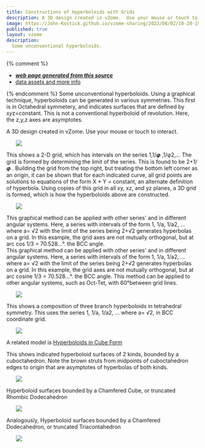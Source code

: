 ```yaml
---
title: Constructions of Hyperboloids with Grids
description: A 3D design created in vZome.  Use your mouse or touch to interact.
image: https://John-Kostick.github.io/vzome-sharing/2022/08/02/10-20-19-Phi-hyperboloid-6/Phi-hyperboloid-6.png
published: true
layout: vzome
description: 
  Some unconventional hyperboloids.  
---
```


{% comment %}
 - [***web page generated from this source***](<https://John-Kostick.github.io/vzome-sharing/2022/08/02/Phi-hyperboloid-6-10-20-19.html>)
 - [data assets and more info](<https://github.com/John-Kostick/vzome-sharing/tree/main/2022/08/02/10-20-19-Phi-hyperboloid-6/>)
 
{% endcomment %}
 Some unconventional hyperboloids. Using a graphical technique, hyperboloids can be generated in various symmetries. This first is in Octahedral symmetery, and indicates surfaces that are defined by x*y*z=constant.  This is not a conventional hyperboloid of revolution. Here, the z,y,z axes are asymptotes.  

A 3D design created in vZome.  Use your mouse or touch to interact.

<vzome-viewer style="width: 87%; height: 60vh; margin: 5%"
       src="https://John-Kostick.github.io/vzome-sharing/2022/08/02/10-20-19-Phi-hyperboloid-6/Phi-hyperboloid-6.vZome" >
  <img src="https://John-Kostick.github.io/vzome-sharing/2022/08/02/10-20-19-Phi-hyperboloid-6/Phi-hyperboloid-6.png" />
</vzome-viewer>

This shows a 2-D grid, which has intervals on the series 1,1/𝝋 ,1/φ2,... The grid is formed by determining the limit of the series.  This is found to be 2+1/𝝋 . Building the grid from the top right, but treating the bottom left corner as an origin, it can be shown that for each indicated curve, all grid points are solutions to equations of the form X * Y = constant, an alternate definition of hyperbola. Using copies of this grid in all xy, xz, and yz planes, a 3D grid is formed, which is how the hyperboloids above are constructed.  


<vzome-viewer style="width: 87%; height: 60vh; margin: 5%"
      src="https://John-Kostick.github.io/vzome-sharing/2021/04/18/09-15-51-Phi-hyperbola/Phi-hyperbola.vZome" >
 <img src="https://John-Kostick.github.io/vzome-sharing/2021/04/18/09-15-51-Phi-hyperbola/Phi-hyperbola.png" />
</vzome-viewer>

This graphical method can be applied with other series' and in different angular systems.  Here, a series with intervals of the form 1, 1/a, 1/a2, ...  where a= √2 with the limit of the series being  2+√2 generates hyperbolas on a grid.  In this example, the grid  axes  are not mutually orthogonal, but at arc cos 1/3 = 70.528...°. the BCC angle.    
This graphical method can be applied with other series' and in different angular systems.  Here, a series with intervals of the form 1, 1/a, 1/a2, ...  where a= √2 with the limit of the series being  2+√2 generates hyperbolas on a grid.  In this example, the grid  axes  are not mutually orthogonal, but at arc cosine 1/3 = 70.528...°. the BCC angle.   This method can be applied to other angular systems, such as Oct-Tet, with 60°between grid lines.  


<vzome-viewer style="width: 87%; height: 60vh; margin: 5%"
      src="https://John-Kostick.github.io/vzome-sharing/2021/05/10/17-45-02-Green-hyperbola/Green-hyperbola.vZome" >
 <img src="https://John-Kostick.github.io/vzome-sharing/2021/05/10/17-45-02-Green-hyperbola/Green-hyperbola.png" />
</vzome-viewer>

This shows a composition of three branch hyperboloids in tetrahedral symmetry.  This uses  the series 1, 1/a, 1/a2, ...  where a= √2, in BCC coordinate grid.  

<vzome-viewer style="width: 87%; height: 60vh; margin: 5%"
      src="https://John-Kostick.github.io/vzome-sharing/2022/08/04/14-34-28-3-fold-BCC-Hyperboloid/3-fold-BCC-Hyperboloid.vZome" >
 <img src="https://John-Kostick.github.io/vzome-sharing/2022/08/04/14-34-28-3-fold-BCC-Hyperboloid/3-fold-BCC-Hyperboloid.png" />
</vzome-viewer>

A related model is [Hyperboloids in Cube Form](https://skfb.ly/onV6P)

This shows indicated hyperboloid surfaces of 2 kinds, bounded by a cuboctahedron.  Note the brown struts from midpoints of cuboctahedron edges to origin that are asymptotes of hyperbolas of both kinds.  

<vzome-viewer style="width: 87%; height: 60vh; margin: 5%"
      src="https://John-Kostick.github.io/vzome-sharing/2021/05/07/20-21-41-Cubocta-Hyperboloid-5/Cubocta-Hyperboloid-5.vZome" >
 <img src="https://John-Kostick.github.io/vzome-sharing/2021/05/07/20-21-41-Cubocta-Hyperboloid-5/Cubocta-Hyperboloid-5.png" />
</vzome-viewer>

Hyperboloid surfaces bounded by a Chamfered Cube, or truncated Rhombic Dodecahedron

<vzome-viewer style="width: 87%; height: 60vh; margin: 5%"
      src="https://John-Kostick.github.io/vzome-sharing/2022/08/05/15-48-40-Chamfered-Cube-Hyperboloids/Chamfered-Cube-Hyperboloids.vZome" >
 <img src="https://John-Kostick.github.io/vzome-sharing/2022/08/05/15-48-40-Chamfered-Cube-Hyperboloids/Chamfered-Cube-Hyperboloids.png" />
</vzome-viewer>


Analogously, Hyperboloid surfaces bounded by a Chamfered Dodecahedron, or truncated Triacontahedron

<vzome-viewer style="width: 87%; height: 60vh; margin: 5%"
      src="https://John-Kostick.github.io/vzome-sharing/2022/08/05/18-04-23-Chamfered-Dodeca/Chamfered-Dodeca.vZome" >
 <img src="https://John-Kostick.github.io/vzome-sharing/2022/08/05/18-04-23-Chamfered-Dodeca/Chamfered-Dodeca.png" />
</vzome-viewer>
